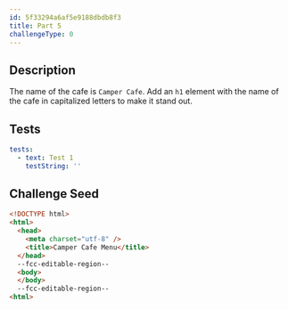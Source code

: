```yaml
---
id: 5f33294a6af5e9188dbdb8f3
title: Part 5
challengeType: 0
---
```


## Description

<section id='description'>

The name of the cafe is `Camper Cafe`. Add an `h1` element with the name of the cafe in capitalized letters to make it stand out.

</section>

## Tests

<section id='tests'>

```yml
tests:
  - text: Test 1
    testString: ''

```

</section>

## Challenge Seed

<section id='challengeSeed'>

<div id='html-seed'>

```html
<!DOCTYPE html>
<html>
  <head>
    <meta charset="utf-8" />
    <title>Camper Cafe Menu</title>
  </head>
  --fcc-editable-region--
  <body>
  </body>
  --fcc-editable-region--
<html>
```

</div>

</section>
